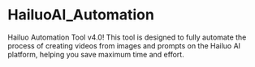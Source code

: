 # HailuoAI_Automation
Hailuo Automation Tool v4.0! This tool is designed to fully automate the process of creating videos from images and prompts on the Hailuo AI platform, helping you save maximum time and effort.
